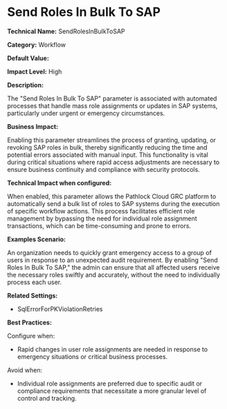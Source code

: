 # Send Roles In Bulk To SAP

**Technical Name:** SendRolesInBulkToSAP

**Category:** Workflow

**Default Value:** 

**Impact Level:** High

**Description:**

The "Send Roles In Bulk To SAP" parameter is associated with automated processes that handle mass role assignments or updates in SAP systems, particularly under urgent or emergency circumstances.

**Business Impact:**

Enabling this parameter streamlines the process of granting, updating, or revoking SAP roles in bulk, thereby significantly reducing the time and potential errors associated with manual input. This functionality is vital during critical situations where rapid access adjustments are necessary to ensure business continuity and compliance with security protocols.

**Technical Impact when configured:**

When enabled, this parameter allows the Pathlock Cloud GRC platform to automatically send a bulk list of roles to SAP systems during the execution of specific workflow actions. This process facilitates efficient role management by bypassing the need for individual role assignment transactions, which can be time-consuming and prone to errors.

**Examples Scenario:**

An organization needs to quickly grant emergency access to a group of users in response to an unexpected audit requirement. By enabling "Send Roles In Bulk To SAP," the admin can ensure that all affected users receive the necessary roles swiftly and accurately, without the need to individually process each user.

**Related Settings:** 

- SqlErrorForPKViolationRetries

**Best Practices:** 

Configure when:
- Rapid changes in user role assignments are needed in response to emergency situations or critical business processes.

Avoid when:
- Individual role assignments are preferred due to specific audit or compliance requirements that necessitate a more granular level of control and tracking.
